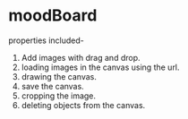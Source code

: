 # moodBoard

properties included-

1. Add images with drag and drop.
2. loading images in the canvas using the url.
3. drawing the canvas.
4. save the canvas.
5. cropping the image.
6. deleting objects from the canvas.
